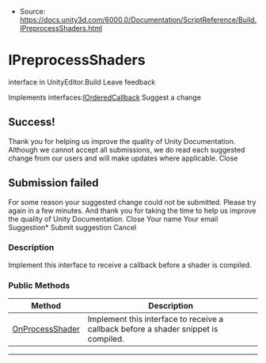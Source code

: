 * Source: https://docs.unity3d.com/6000.0/Documentation/ScriptReference/Build.IPreprocessShaders.html

# IPreprocessShaders
interface in UnityEditor.Build
Leave feedback
  

Implements interfaces:[IOrderedCallback](https://docs.unity3d.com/6000.0/Documentation/ScriptReference/Build.IOrderedCallback.html)
Suggest a change
## Success!
Thank you for helping us improve the quality of Unity Documentation. Although we cannot accept all submissions, we do read each suggested change from our users and will make updates where applicable.
Close
## Submission failed
For some reason your suggested change could not be submitted. Please <a>try again</a> in a few minutes. And thank you for taking the time to help us improve the quality of Unity Documentation.
Close
Your name Your email Suggestion* Submit suggestion
Cancel
### Description
Implement this interface to receive a callback before a shader is compiled.
### Public Methods
Method | Description  
---|---  
[OnProcessShader](https://docs.unity3d.com/6000.0/Documentation/ScriptReference/Build.IPreprocessShaders.OnProcessShader.html) | Implement this interface to receive a callback before a shader snippet is compiled.  
* * *
